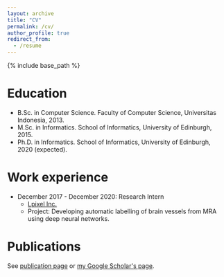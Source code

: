 ```yaml
---
layout: archive
title: "CV"
permalink: /cv/
author_profile: true
redirect_from:
  - /resume
---
```


{% include base_path %}

Education
======
* B.Sc. in Computer Science. Faculty of Computer Science, Universitas Indonesia, 2013.
* M.Sc. in Informatics. School of Informatics, University of Edinburgh, 2015.
* Ph.D. in Informatics. School of Informatics, University of Edinburgh, 2020 (expected).

Work experience
======
* December 2017 - December 2020: Research Intern
  * [Lpixel Inc.](https://lpixel.net/)
  * Project: Developing automatic labelling of brain vessels from MRA using deep neural networks.
<!---  * Supervisor: Professor Git --->

Publications
======
See [publication page](https://febrianrachmadi.github.io/publications/) or [my Google Scholar's page](https://scholar.google.co.uk/citations?hl=en&user=ZFo5fiwAAAAJ).

<!---  <ul>{% for post in site.publications %}
    {% include archive-single-cv.html %}
  {% endfor %}</ul>
--->
<!---
Talks
====== 
--->
<!---  
  <ul>{% for post in site.talks %}
    {% include archive-single-talk-cv.html %}
  {% endfor %}</ul>
--->
<!--- 
Teaching
======
--->
<!--- 
  <ul>{% for post in site.teaching %}
    {% include archive-single-cv.html %}
  {% endfor %}</ul>
--->
<!---
Service and leadership
======
* Currently signed in to 43 different slack teams
--->
